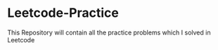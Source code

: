 # Leetcode-Practice
This Repository will contain all the practice problems which I solved in Leetcode
